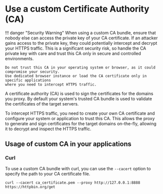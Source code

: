 # Use a custom Certificate Authority (CA)

!!! danger "Security Warning"
    When using a custom CA bundle, ensure that nobody else can access the private key of your CA certificate.
    If an attacker gains access to the private key, they could potentially intercept and decrypt your HTTPS traffic.
    This is a significant security risk, so handle the CA private key with care and trust this CA only
    in secure and controlled environments.

    Do not trust this CA in your operating system or browser, as it could compromise your security.
    Use dedicated browser instance or load the CA certificate only in specific applications
    where you need to intercept HTTPS traffic.

A certificate authority (CA) is used to sign the certificates for the domains you proxy.
By default your system's trusted CA bundle is used to validate the certificates of the target servers.

To intercept HTTPS traffic, you need to create your own CA certificate and configure your system or application
to trust this CA. This allows the proxy to generate and sign certificates for the target domains on-the-fly,
allowing it to decrypt and inspect the HTTPS traffic.

## Usage of custom CA in your applications

### Curl

To use a custom CA bundle with curl, you can use the `--cacert` option to specify the path to your CA certificate file.

```console
curl --cacert ca_certificate.pem --proxy http://127.0.0.1:8888 https://httpbin.org/get
```